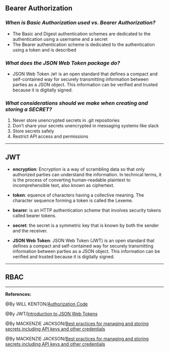 ## **Bearer Authorization**

### ***When is Basic Authorization used vs. Bearer Authorization?***

- The Basic and Digest authentication schemes are dedicated to the authentication using a username and a secret
- The Bearer authentication scheme is dedicated to the authentication using a token and is described

### ***What does the JSON Web Token package do?***

- JSON Web Token `JWT` is an open standard that defines a compact and self-contained way for securely transmitting information between parties as a JSON object. This information can be verified and trusted because it is digitally signed.

### ***What considerations should we make when creating and storing a SECRET?***

1. Never store unencrypted secrets in .git repositories
2. Don’t share your secrets unencrypted in messaging systems like slack
3. Store secrets safely
4. Restrict API access and permissions

-----------------------------------------------

## **JWT**

- **encryption**: Encryption is a way of scrambling data so that only authorized parties can understand the information. In technical terms, it is the process of converting human-readable plaintext to incomprehensible text, also known as ciphertext. 

- **token**: equence of characters having a collective meaning. The character sequence forming a token is called the Lexeme.

- **bearer**: is an HTTP authentication scheme that involves security tokens called bearer tokens.

- **secret**: the secret is a symmetric key that is known by both the sender and the receiver. 

- **JSON Web Token**: JSON Web Token (JWT) is an open standard  that defines a compact and self-contained way for securely transmitting information between parties as a JSON object. This information can be verified and trusted because it is digitally signed.


-----------------------------------------------

## **RBAC**


-----------------------------------------------

**References:**

@By WILL KENTON/[Authorization Code](https://www.investopedia.com/terms/a/authorization-code.asp)

@By JWT/[Introduction to JSON Web Tokens](https://jwt.io/introduction)

@By MACKENZIE JACKSON/[Best practices for managing and storing secrets including API keys and other credentials](https://blog.gitguardian.com/secrets-api-management/)

@By MACKENZIE JACKSON/[Best practices for managing and storing secrets including API keys and other credentials](https://blog.gitguardian.com/secrets-api-management/)